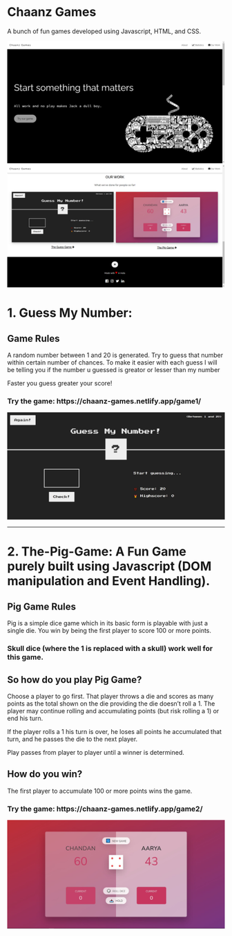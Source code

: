 # Chaanz Games
A bunch of fun games developed using Javascript, HTML, and CSS.

<img src='https://raw.githubusercontent.com/chandan-n-bhat/chaanz-games/main/static/home-1.png'>
<!--<img src='https://raw.githubusercontent.com/chandan-n-bhat/chaanz-games/main/static/home-2.png'>-->
<br/>
<img src='https://raw.githubusercontent.com/chandan-n-bhat/chaanz-games/main/static/home-3.png'>

# 1. Guess My Number:
<h2><strong>Game Rules</strong></h2>

A random number between 1 and 20 is generated. Try to guess that number within certain number of chances.
To make it easier with each guess I will be telling you if the number u guessed is greator or lesser than my number

Faster you guess greater your score!
<h3><strong> Try the game: https://chaanz-games.netlify.app/game1/ </strong></h3>

<img src="https://raw.githubusercontent.com/chandan-n-bhat/chaanz-games/main/game1.JPG"/>

<hr>

# 2. The-Pig-Game: A Fun Game purely built using Javascript (DOM manipulation and Event Handling).
<h2><strong>Pig Game Rules</strong></h2>

Pig is a simple dice game which in its basic form is playable with just a single die. You win by being the first player to score 100 or more points.

<h3><strong>Skull dice (where the 1 is replaced with a skull) work well for this game.</strong></h3>

<h2><strong>So how do you play Pig Game?</h2></strong>

Choose a player to go first. That player throws a die and scores as many points as the total shown on the die providing the die doesn’t roll a 1. The player may continue rolling and accumulating points (but risk rolling a 1) or end his turn.

If the player rolls a 1 his turn is over, he loses all points he accumulated that turn, and he passes the die to the next player.

Play passes from player to player until a winner is determined.

<h2><strong>How do you win?</h2></strong>
The first player to accumulate 100 or more points wins the game.

<h3><strong> Try the game: https://chaanz-games.netlify.app/game2/ </strong></h3>

<img src="https://raw.githubusercontent.com/chandan-n-bhat/chaanz-games/main/game2.JPG"/>
